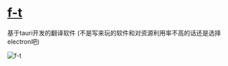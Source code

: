# [f-t](https://github.com/lly-ke/f-t)

基于tauri开发的翻译软件 (不是写来玩的软件和对资源利用率不高的话还是选择electron吧)

![f-t](https://github-readme-stats.vercel.app/api/pin/?username=lly-ke&repo=f-t&show_owner=true)
